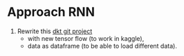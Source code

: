 # Approach RNN

1. Rewrite this [dkt git project](https://github.com/mmkhajah/dkt/blob/master/dkt.py)
    -   with new tensor flow (to work in kaggle),
    -   data as dataframe (to be able to load different data).

